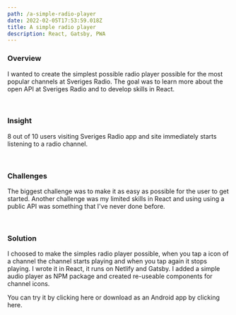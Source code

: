 ```yaml
---
path: /a-simple-radio-player
date: 2022-02-05T17:53:59.018Z
title: A simple radio player
description: React, Gatsby, PWA
---
```

### Overview

I wanted to create the simplest possible radio player possible for the most popular channels at Sveriges Radio. The goal was to learn more about the open API at Sveriges Radio and to develop skills in React. 

<br />

### Insight

8 out of 10 users visiting Sveriges Radio app and site immediately starts listening to a radio channel.

<br />

### Challenges

The biggest challenge was to make it as easy as possible for the user to get started. Another challenge was my limited skills in React and using using a public API was something that I've never done before.

<br />

### Solution

I choosed to make the simples radio player possible, when you tap a icon of a channel the channel starts playing and when you tap again it stops playing. I wrote it in React, it runs on Netlify and Gatsby. I added a simple audio player as NPM package and created re-useable components for channel icons.

You can try it by clicking here or download as an Android app by clicking here. 

<br />